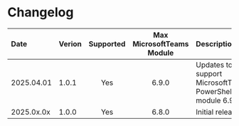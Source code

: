 # Changelog

| Date       | Verion | Supported | Max MicrosoftTeams Module | Description                                               |
|:-----------|:-------|:---------:|:-------------------------:|:----------------------------------------------------------|
| 2025.04.01 | 1.0.1  | Yes       | 6.9.0                     | Updates to support MicrosoftTeams PowerShell module 6.9.0 |
| 2025.0x.0x | 1.0.0  | Yes       | 6.8.0                     | Initial release.                                          |

